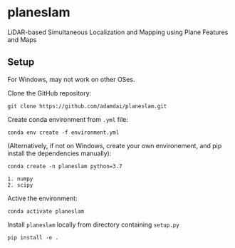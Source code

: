 # planeslam

LiDAR-based Simultaneous Localization and Mapping using Plane Features and Maps

## Setup
For Windows, may not work on other OSes.

Clone the GitHub repository:

    git clone https://github.com/adamdai/planeslam.git

Create conda environment from `.yml` file:

    conda env create -f environment.yml
    
(Alternatively, if not on Windows, create your own environement, and pip install the dependencies manually):

    conda create -n planeslam python=3.7
    
    1. numpy
    2. scipy
    

Active the environment:
   
    conda activate planeslam
   
Install `planeslam` locally from directory containing `setup.py`
   
    pip install -e .
    

